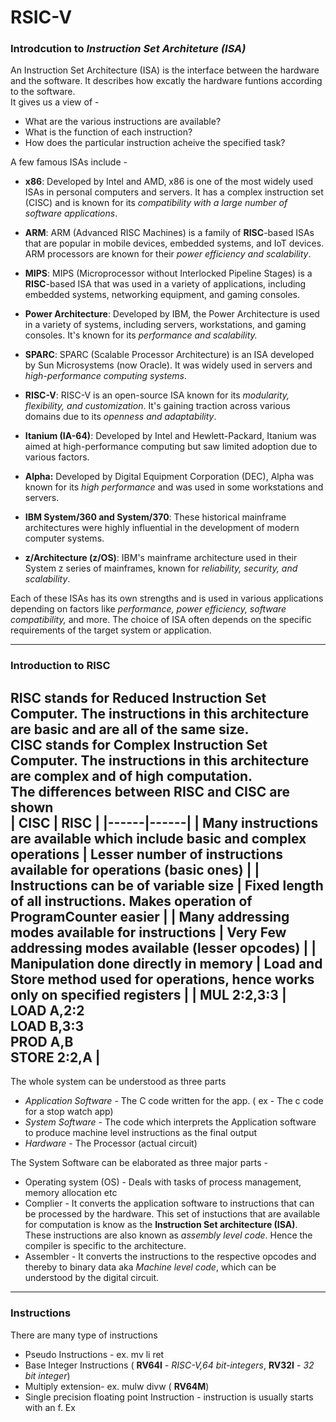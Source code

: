 # RSIC-V

### Introdcution to ***Instruction Set Architeture (ISA)***
An Instruction Set Architecture (ISA) is the interface between the hardware and the software. It describes how excatly the hardware funtions according to the software.  
It gives us a view of -   
- What are the various instructions are available?
- What is the function of each instruction?
- How does the particular instruction acheive the specified task?

A few famous ISAs include - 
- **x86**: Developed by Intel and AMD, x86 is one of the most widely used ISAs in personal computers and servers. It has a complex instruction set (CISC) and is known for its *compatibility with a large number of software applications*.

- **ARM**: ARM (Advanced RISC Machines) is a family of **RISC**-based ISAs that are popular in mobile devices, embedded systems, and IoT devices. ARM processors are known for their *power efficiency and scalability*.

- **MIPS**: MIPS (Microprocessor without Interlocked Pipeline Stages) is a **RISC**-based ISA that was used in a variety of applications, including embedded systems, networking equipment, and gaming consoles.

- **Power Architecture**: Developed by IBM, the Power Architecture is used in a variety of systems, including servers, workstations, and gaming consoles. It's known for its *performance and scalability.*

- **SPARC**: SPARC (Scalable Processor Architecture) is an ISA developed by Sun Microsystems (now Oracle). It was widely used in servers and *high-performance computing systems*.

- **RISC-V**: RISC-V is an open-source ISA known for its *modularity, flexibility, and customization*. It's gaining traction across various domains due to its *openness and adaptability*.

- **Itanium (IA-64)**: Developed by Intel and Hewlett-Packard, Itanium was aimed at high-performance computing but saw limited adoption due to various factors.

- **Alpha:** Developed by Digital Equipment Corporation (DEC), Alpha was known for its *high performance* and was used in some workstations and servers.

- **IBM System/360 and System/370**: These historical mainframe architectures were highly influential in the development of modern computer systems.

- **z/Architecture (z/OS)**: IBM's mainframe architecture used in their System z series of mainframes, known for *reliability, security, and scalability*.

Each of these ISAs has its own strengths and is used in various applications depending on factors like *performance, power efficiency, software compatibility,* and more. The choice of ISA often depends on the specific requirements of the target system or application.

---------
### Introduction to RISC 
RISC stands for Reduced Instruction Set Computer. The instructions in this architecture are basic and are all of the same size.   
CISC stands for Complex Instruction Set Computer. The instructions in this architecture are complex and of high computation.  
The differences between RISC and CISC are shown  
| CISC | RISC | 
|------|------|
| Many instructions are available which include basic and complex operations | Lesser number of instructions available for operations (basic ones) | 
| Instructions can be of variable size | Fixed length of all instructions. Makes operation of ProgramCounter easier |
| Many addressing modes available for instructions | Very Few addressing modes available (lesser opcodes) |
| Manipulation done directly in memory | Load and Store method used for operations, hence works only on specified registers |
| MUL 2:2,3:3 | LOAD A,2:2 <br /> LOAD B,3:3 <br /> PROD A,B <br /> STORE 2:2,A |  
--------
The whole system can be understood as three parts    
- *Application Software* - The C code written for the app. ( ex - The c code for a stop watch app)  
- *System Software* - The code which interprets the Application software to produce machine level instructions as the final output
- *Hardware* - The Processor (actual circuit)
  
The System Software can be elaborated as three major parts -   
- Operating system (OS) - Deals with tasks of process management, memory allocation etc
- Complier - It converts the application software to instructions that can be processed by the hardware. This set of instuctions that are available for computation is know as the **Instruction Set architecture (ISA)**. These instructions are also known as *assembly level code*. Hence the compiler is specific to the architecture.
- Assembler - It converts the instructions to the respective opcodes and thereby to binary data aka *Machine level code*, which can be understood by the digital circuit.

 ------
 
### Instructions
There are many type of instructions  
- Pseudo Instructions - ex. mv li ret
- Base Integer Instructions ( **RV64I** - *RISC-V,64 bit-integers*, **RV32I** - *32 bit integer*)
- Multiply extension- ex. mulw divw ( **RV64M**)
- Single precision floating point Instruction - instruction is usually starts with an f. Ex  
